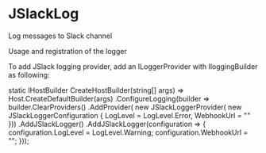 # JSlackLog
Log messages to Slack channel

Usage and registration of the logger

To add JSlack logging provider, add an ILoggerProvider with IloggingBuilder as following:

static IHostBuilder CreateHostBuilder(string[] args) =>
    Host.CreateDefaultBuilder(args)
        .ConfigureLogging(builder =>
            builder.ClearProviders()
                .AddProvider(
                    new JSlackLoggerProvider(
                        new JSlackLoggerConfiguration
                        {
                            LogLevel = LogLevel.Error,
                            WebhookUrl = "<slack-webhook-url>"
                        }))
                .AddJSlackLogger()
                .AddJSlackLogger(configuration =>
                {
                    configuration.LogLevel = LogLevel.Warning;
                    configuration.WebhookUrl = "<slack-webhook-url>";
                }));